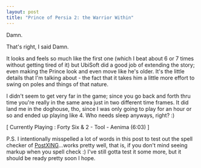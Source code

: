 ```yaml
---
layout: post
title: "Prince of Persia 2: the Warrior Within"
---
```

Damn.
  
That's right, I said Damn.

It looks and feels so much like the first one (which I beat about 6 or 7 
times without getting tired of it) but UbiSoft did a good job of extending the 
story; even making the Prince look and even move like he's older. It's the 
little details that I'm talking about - the fact that it takes him a little more 
effort to swing on poles and things of that nature.

I didn't seem to get very far in the game; since you go back and forth thru 
time you're really in the same area just in two different time frames. It did 
land me in the doghouse, tho, since I was only going to play for an hour or so 
and ended up playing like 4. Who needs sleep anyways, right? :)

\[ Currently Playing : Forty Six &amp; 2 - Tool - Aenima (6:03) \]

P.S. I intentionally misspelled a lot of words in this post to test out the 
spell checker of <a href="http://PostXING.url123.com/main">PostXING</a>...works 
pretty well, that is, if you don't mind seeing markup when you spell check :) 
I've still gotta test it some more, but it should be ready pretty soon I 
hope.